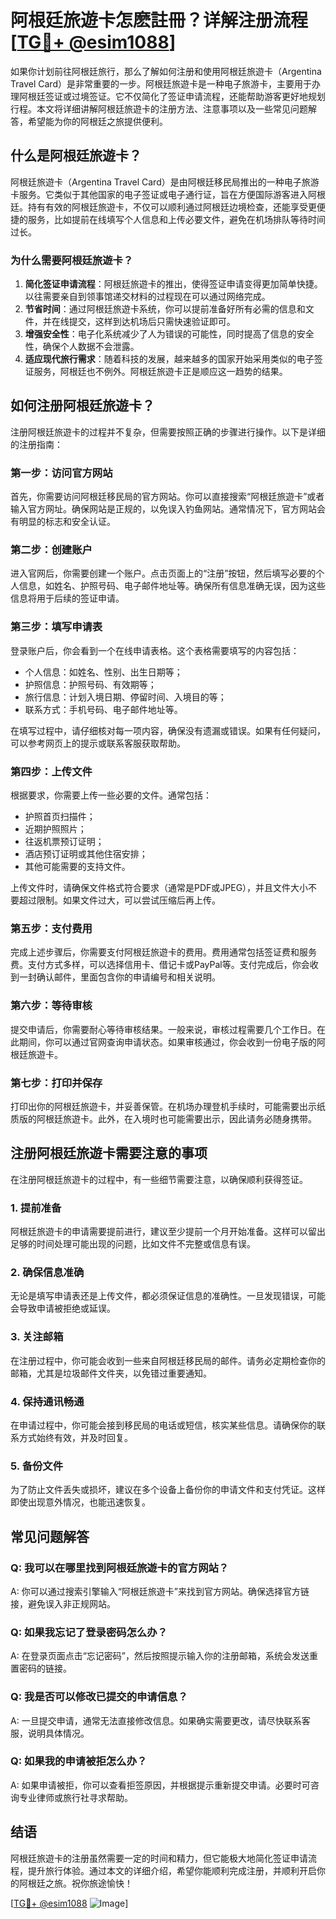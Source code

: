 # 阿根廷旅遊卡怎麽註冊？详解注册流程[[TG💪+ @esim1088](https://t.me/s/esim1088)]

如果你计划前往阿根廷旅行，那么了解如何注册和使用阿根廷旅遊卡（Argentina Travel Card）是非常重要的一步。阿根廷旅遊卡是一种电子旅游卡，主要用于办理阿根廷签证或过境签证。它不仅简化了签证申请流程，还能帮助游客更好地规划行程。本文将详细讲解阿根廷旅遊卡的注册方法、注意事项以及一些常见问题解答，希望能为你的阿根廷之旅提供便利。

## 什么是阿根廷旅遊卡？

阿根廷旅遊卡（Argentina Travel Card）是由阿根廷移民局推出的一种电子旅游卡服务。它类似于其他国家的电子签证或电子通行证，旨在方便国际游客进入阿根廷。持有有效的阿根廷旅遊卡，不仅可以顺利通过阿根廷边境检查，还能享受更便捷的服务，比如提前在线填写个人信息和上传必要文件，避免在机场排队等待时间过长。

### 为什么需要阿根廷旅遊卡？

1. **简化签证申请流程**：阿根廷旅遊卡的推出，使得签证申请变得更加简单快捷。以往需要亲自到领事馆递交材料的过程现在可以通过网络完成。
2. **节省时间**：通过阿根廷旅遊卡系统，你可以提前准备好所有必需的信息和文件，并在线提交，这样到达机场后只需快速验证即可。
3. **增强安全性**：电子化系统减少了人为错误的可能性，同时提高了信息的安全性，确保个人数据不会泄露。
4. **适应现代旅行需求**：随着科技的发展，越来越多的国家开始采用类似的电子签证服务，阿根廷也不例外。阿根廷旅遊卡正是顺应这一趋势的结果。

## 如何注册阿根廷旅遊卡？

注册阿根廷旅遊卡的过程并不复杂，但需要按照正确的步骤进行操作。以下是详细的注册指南：

### 第一步：访问官方网站

首先，你需要访问阿根廷移民局的官方网站。你可以直接搜索“阿根廷旅遊卡”或者输入官方网址。确保网站是正规的，以免误入钓鱼网站。通常情况下，官方网站会有明显的标志和安全认证。

### 第二步：创建账户

进入官网后，你需要创建一个账户。点击页面上的“注册”按钮，然后填写必要的个人信息，如姓名、护照号码、电子邮件地址等。确保所有信息准确无误，因为这些信息将用于后续的签证申请。

### 第三步：填写申请表

登录账户后，你会看到一个在线申请表格。这个表格需要填写的内容包括：
- 个人信息：如姓名、性别、出生日期等；
- 护照信息：护照号码、有效期等；
- 旅行信息：计划入境日期、停留时间、入境目的等；
- 联系方式：手机号码、电子邮件地址等。

在填写过程中，请仔细核对每一项内容，确保没有遗漏或错误。如果有任何疑问，可以参考网页上的提示或联系客服获取帮助。

### 第四步：上传文件

根据要求，你需要上传一些必要的文件。通常包括：
- 护照首页扫描件；
- 近期护照照片；
- 往返机票预订证明；
- 酒店预订证明或其他住宿安排；
- 其他可能需要的支持文件。

上传文件时，请确保文件格式符合要求（通常是PDF或JPEG），并且文件大小不要超过限制。如果文件过大，可以尝试压缩后再上传。

### 第五步：支付费用

完成上述步骤后，你需要支付阿根廷旅遊卡的费用。费用通常包括签证费和服务费。支付方式多样，可以选择信用卡、借记卡或PayPal等。支付完成后，你会收到一封确认邮件，里面包含你的申请编号和相关说明。

### 第六步：等待审核

提交申请后，你需要耐心等待审核结果。一般来说，审核过程需要几个工作日。在此期间，你可以通过官网查询申请状态。如果审核通过，你会收到一份电子版的阿根廷旅遊卡。

### 第七步：打印并保存

打印出你的阿根廷旅遊卡，并妥善保管。在机场办理登机手续时，可能需要出示纸质版的阿根廷旅遊卡。此外，在入境时也可能需要出示，因此请务必随身携带。

## 注册阿根廷旅遊卡需要注意的事项

在注册阿根廷旅遊卡的过程中，有一些细节需要注意，以确保顺利获得签证。

### 1. 提前准备

阿根廷旅遊卡的申请需要提前进行，建议至少提前一个月开始准备。这样可以留出足够的时间处理可能出现的问题，比如文件不完整或信息有误。

### 2. 确保信息准确

无论是填写申请表还是上传文件，都必须保证信息的准确性。一旦发现错误，可能会导致申请被拒绝或延误。

### 3. 关注邮箱

在注册过程中，你可能会收到一些来自阿根廷移民局的邮件。请务必定期检查你的邮箱，尤其是垃圾邮件文件夹，以免错过重要通知。

### 4. 保持通讯畅通

在申请过程中，你可能会接到移民局的电话或短信，核实某些信息。请确保你的联系方式始终有效，并及时回复。

### 5. 备份文件

为了防止文件丢失或损坏，建议在多个设备上备份你的申请文件和支付凭证。这样即使出现意外情况，也能迅速恢复。

## 常见问题解答

### Q: 我可以在哪里找到阿根廷旅遊卡的官方网站？
A: 你可以通过搜索引擎输入“阿根廷旅遊卡”来找到官方网站。确保选择官方链接，避免误入非正规网站。

### Q: 如果我忘记了登录密码怎么办？
A: 在登录页面点击“忘记密码”，然后按照提示输入你的注册邮箱，系统会发送重置密码的链接。

### Q: 我是否可以修改已提交的申请信息？
A: 一旦提交申请，通常无法直接修改信息。如果确实需要更改，请尽快联系客服，说明具体情况。

### Q: 如果我的申请被拒怎么办？
A: 如果申请被拒，你可以查看拒签原因，并根据提示重新提交申请。必要时可咨询专业律师或旅行社寻求帮助。

## 结语

阿根廷旅遊卡的注册虽然需要一定的时间和精力，但它能极大地简化签证申请流程，提升旅行体验。通过本文的详细介绍，希望你能顺利完成注册，并顺利开启你的阿根廷之旅。祝你旅途愉快！

[[TG💪+ @esim1088](https://t.me/s/esim1088) ![Image](https://i.postimg.cc/4NQfJmqS/Snipaste-2025-05-13-00-14-12.png)]